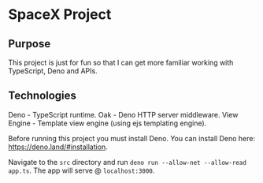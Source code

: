 # SpaceX Project

## Purpose

This project is just for fun so that I can get more familiar working with TypeScript, Deno and APIs.

## Technologies

Deno - TypeScript runtime.
Oak  - Deno HTTP server middleware.
View Engine - Template view engine (using ejs templating engine).

Before running this project you must install Deno. You can install Deno here: https://deno.land/#installation.

Navigate to the `src` directory and run `deno run --allow-net --allow-read app.ts`. The app will serve @ `localhost:3000`.